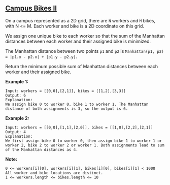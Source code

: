 ## [Campus Bikes II](https://leetcode.com/problems/campus-bikes-ii/)

On a campus represented as a 2D grid, there are `N` workers and `M` bikes, with N <= M. Each worker and bike is a 2D coordinate on this grid.

We assign one unique bike to each worker so that the sum of the Manhattan distances between each worker and their assigned bike is minimized.

The Manhattan distance between two points `p1` and `p2` is `Manhattan(p1, p2) = |p1.x - p2.x| + |p1.y - p2.y|`.

Return the minimum possible sum of Manhattan distances between each worker and their assigned bike.

**Example 1:**

```
Input: workers = [[0,0],[2,1]], bikes = [[1,2],[3,3]]
Output: 6
Explanation:
We assign bike 0 to worker 0, bike 1 to worker 1. The Manhattan distance of both assignments is 3, so the output is 6.
```

**Example 2:**

```
Input: workers = [[0,0],[1,1],[2,0]], bikes = [[1,0],[2,2],[2,1]]
Output: 4
Explanation:
We first assign bike 0 to worker 0, then assign bike 1 to worker 1 or worker 2, bike 2 to worker 2 or worker 1. Both assignments lead to sum of the Manhattan distances as 4.
```

**Note:**

```
0 <= workers[i][0], workers[i][1], bikes[i][0], bikes[i][1] < 1000
All worker and bike locations are distinct.
1 <= workers.length <= bikes.length <= 10
```
